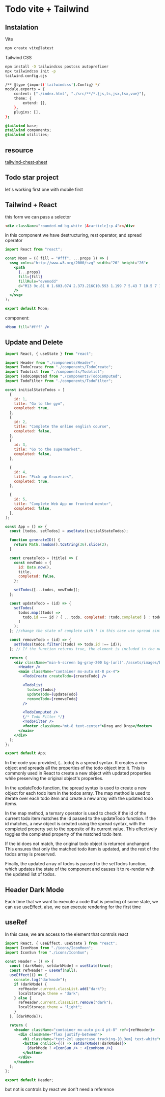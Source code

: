 # Todo vite + Tailwind

## Instalation

Vite

```bash
npm create vite@latest
```

Tailwind CSS

```bash
npm install -D tailwindcss postcss autoprefixer
npx tailwindcss init -p
tailwind.config.cjs
```

```bash
/** @type {import('tailwindcss').Config} */
module.exports = {
    content: ["./index.html", "./src/**/*.{js,ts,jsx,tsx,vue}"],
    theme: {
        extend: {},
    },
    plugins: [],
};
```

```css
@tailwind base;
@tailwind components;
@tailwind utilities;
```

## resource

[tailwind-cheat-sheet](https://nerdcave.com/tailwind-cheat-sheet)

## Todo star project

let´s working first one with mobile first

## Tailwind + React

this form we can pass a selector

```html
<div className="rounded-md bg-white [&>article]:p-4"></div>
```

in this component we have destructuring, rest operator, and spread operator

```jsx
import React from "react";

const Moon = ({ fill = "#fff", ...props }) => (
  <svg xmlns="http://www.w3.org/2000/svg" width="26" height="26">
    <path
      {...props}
      fill={fill}
      fillRule="evenodd"
      d="M13 0c.81 0 1.603.074 2.373.216C10.593 1.199 7 5.43 7 10.5 7 16.299 11.701 21 17.5 21c2.996 0 5.7-1.255 7.613-3.268C23.22 22.572 18.51 26 13 26 5.82 26 0 20.18 0 13S5.82 0 13 0z"
    />
  </svg>
);

export default Moon;
```

component:

```jsx
<Moon fill="#fff" />
```

## Update and Delete

```jsx
import React, { useState } from "react";

import Header from "./components/Header";
import TodoCreate from "./components/TodoCreate";
import Todolist from "./components/Todolist";
import TodoComputed from "./components/TodoComputed";
import TodoFilter from "./components/TodoFilter";

const initialStateTodos = [
  {
    id: 1,
    title: "Go to the gym",
    completed: true,
  },
  {
    id: 2,
    title: "Complete the online english course",
    completed: false,
  },
  {
    id: 3,
    title: "Go to the supermarket",
    completed: false,
  },

  {
    id: 4,
    title: "Pick up Groceries",
    completed: true,
  },

  {
    id: 5,
    title: "Complete Web App on frontend mentor",
    completed: false,
  },
];

const App = () => {
  const [todos, setTodos] = useState(initialStateTodos);

  function generateID() {
    return Math.random().toString(36).slice(2);
  }

  const createTodo = (title) => {
    const newTodo = {
      id: Date.now(),
      title,
      completed: false,
    };

    setTodos([...todos, newTodo]);
  };

  const updateTodo = (id) => {
    setTodos(
      todos.map((todo) =>
        todo.id === id ? { ...todo, completed: !todo.completed } : todo
      )
    );
  }; //change the state of complete with ! in this case use spread sintax

  const removeTodo = (id) => {
    setTodos(todos.filter((todo) => todo.id !== id));
  }; // If the function returns true, the element is included in the new array; if it returns false, the element is excluded

  return (
    <div className="min-h-screen bg-gray-200 bg-[url('./assets/images/bg-mobile-light.jpg')] bg-contain bg-no-repeat">
      <Header />
      <main className="container mx-auto mt-8 px-4">
        <TodoCreate createTodo={createTodo} />

        <Todolist
          todos={todos}
          updateTodo={updateTodo}
          removeTodo={removeTodo}
        />

        <TodoComputed />
        {/* Todo Filter */}
        <TodoFilter />
        <footer className="mt-8 text-center">Drag and Drop</footer>
      </main>
    </div>
  );
};

export default App;
```

In the code you provided, {...todo} is a spread syntax. It creates a new object and spreads all the properties of the todo object into it. This is commonly used in React to create a new object with updated properties while preserving the original object's properties.

In the updateTodo function, the spread syntax is used to create a new object for each todo item in the todos array. The map method is used to iterate over each todo item and create a new array with the updated todo items.

In the map method, a ternary operator is used to check if the id of the current todo item matches the id passed to the updateTodo function. If the id matches, a new object is created using the spread syntax, with the completed property set to the opposite of its current value. This effectively toggles the completed property of the matched todo item.

If the id does not match, the original todo object is returned unchanged. This ensures that only the matched todo item is updated, and the rest of the todos array is preserved.

Finally, the updated array of todos is passed to the setTodos function, which updates the state of the component and causes it to re-render with the updated list of todos.

## Header Dark Mode

Each time that we want to execute a code that is pending of some state, we can use useEffect, also, we can execute rendering for the first time

## useRef

In this case, we are access to the element that controls react

```jsx
import React, { useEffect, useState } from "react";
import IconMoon from "./icons/IconMoon";
import IconSun from "./icons/IconSun";

const Header = () => {
  const [darkMode, setdarkMode] = useState(true);
  const refHeader = useRef(null);
  useEffect(() => {
    console.log("darkmode");
    if (darkMode) {
      refHeader.current.classList.add("dark");
      localStorage.theme = "dark";
    } else {
      refHeader.current.classList.remove("dark");
      localStorage.theme = "light";
    }
  }, [darkMode]);

  return (
    <header className="container mx-auto px-4 pt-8" ref={refHeader}>
      <div className="flex justify-between">
        <h1 className="text-2xl uppercase tracking-[0.3em] text-white">Todo</h1>
        <button onClick={() => setdarkMode(!darkMode)}>
          {darkMode ? <IconSun /> : <IconMoon />}
        </button>
      </div>
    </header>
  );
};

export default Header;
```

but not is controls by react we don't need a reference
